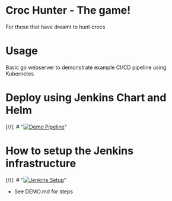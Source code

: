# Croc Hunter - The game!

For those that have dreamt to hunt crocs

# Usage
Basic go webserver to demonstrate example CI/CD pipeline using Kubernetes

# Deploy using Jenkins Chart and Helm

[//]: # "[![Demo Pipeline](https://img.youtube.com/vi/NVoln4HdZOY/0.jpg)](https://youtu.be/NVoln4HdZOY "Demo Pipeline")"

# How to setup the Jenkins infrastructure

[//]: # "[![Jenkins Setup](https://img.youtube.com/vi/eMOzF_xAm7w/0.jpg)](https://youtu.be/eMOzF_xAm7w "Jenkins Setup")"
* See DEMO.md for steps
